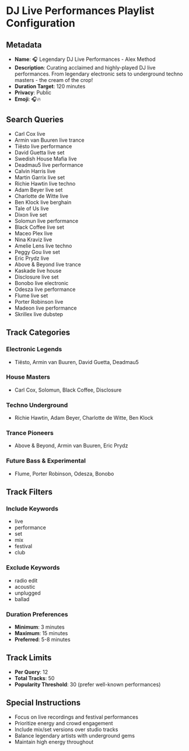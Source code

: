 # DJ Live Performances Playlist Configuration

## Metadata
- **Name**: 🎧 Legendary DJ Live Performances - Alex Method
- **Description**: Curating acclaimed and highly-played DJ live performances. From legendary electronic sets to underground techno masters - the cream of the crop!
- **Duration Target**: 120 minutes
- **Privacy**: Public
- **Emoji**: 🎧🔥

## Search Queries
- Carl Cox live
- Armin van Buuren live trance
- Tiësto live performance
- David Guetta live set
- Swedish House Mafia live
- Deadmau5 live performance
- Calvin Harris live
- Martin Garrix live set
- Richie Hawtin live techno
- Adam Beyer live set
- Charlotte de Witte live
- Ben Klock live berghain
- Tale of Us live
- Dixon live set
- Solomun live performance
- Black Coffee live set
- Maceo Plex live
- Nina Kraviz live
- Amelie Lens live techno
- Peggy Gou live set
- Eric Prydz live
- Above & Beyond live trance
- Kaskade live house
- Disclosure live set
- Bonobo live electronic
- Odesza live performance
- Flume live set
- Porter Robinson live
- Madeon live performance
- Skrillex live dubstep

## Track Categories
### Electronic Legends
- Tiësto, Armin van Buuren, David Guetta, Deadmau5

### House Masters
- Carl Cox, Solomun, Black Coffee, Disclosure

### Techno Underground
- Richie Hawtin, Adam Beyer, Charlotte de Witte, Ben Klock

### Trance Pioneers
- Above & Beyond, Armin van Buuren, Eric Prydz

### Future Bass & Experimental
- Flume, Porter Robinson, Odesza, Bonobo

## Track Filters
### Include Keywords
- live
- performance
- set
- mix
- festival
- club

### Exclude Keywords
- radio edit
- acoustic
- unplugged
- ballad

### Duration Preferences
- **Minimum**: 3 minutes
- **Maximum**: 15 minutes
- **Preferred**: 5-8 minutes

## Track Limits
- **Per Query**: 12
- **Total Tracks**: 50
- **Popularity Threshold**: 30 (prefer well-known performances)

## Special Instructions
- Focus on live recordings and festival performances
- Prioritize energy and crowd engagement
- Include mix/set versions over studio tracks
- Balance legendary artists with underground gems
- Maintain high energy throughout
